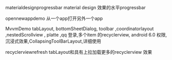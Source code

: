 materialdesignprogressbar material design 效果的水平progressbar

opennewappdemo  从一个app打开另外一个app

MvvmDemo tabLayout, bottomSheetDialog, toolbar ,coordinatorlayout ,nestedScrollview ,
platte ,qq 登录,多个item 的recyclerview, android 6.0 权限, 沉浸式效果,CollapsingToolBarLayout,详细使用

recyclerviewrefresh  tabLayout和具有上拉加载更多的recyclerview 效果

